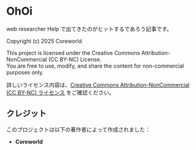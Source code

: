 # OhOi
web researcher 
Help で出てきたのがヒットするであろう記事です。  

Copyright (c) 2025 Coreworld

This project is licensed under the Creative Commons Attribution-NonCommercial (CC BY-NC) License.  
You are free to use, modify, and share the content for non-commercial purposes only.

詳しいライセンス内容は、[Creative Commons Attribution-NonCommercial (CC BY-NC) ライセンス](https://creativecommons.org/licenses/by-nc/4.0/) をご確認ください。

## クレジット

このプロジェクトは以下の著作者によって作成されました：

- **Coreworld**

